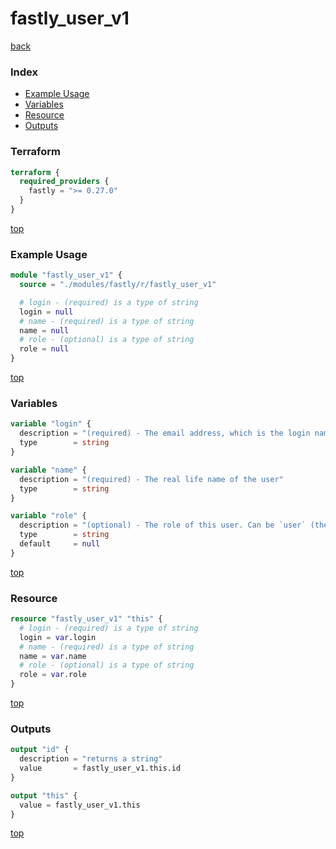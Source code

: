 # fastly_user_v1

[back](../fastly.md)

### Index

- [Example Usage](#example-usage)
- [Variables](#variables)
- [Resource](#resource)
- [Outputs](#outputs)

### Terraform

```terraform
terraform {
  required_providers {
    fastly = ">= 0.27.0"
  }
}
```

[top](#index)

### Example Usage

```terraform
module "fastly_user_v1" {
  source = "./modules/fastly/r/fastly_user_v1"

  # login - (required) is a type of string
  login = null
  # name - (required) is a type of string
  name = null
  # role - (optional) is a type of string
  role = null
}
```

[top](#index)

### Variables

```terraform
variable "login" {
  description = "(required) - The email address, which is the login name, of the User"
  type        = string
}

variable "name" {
  description = "(required) - The real life name of the user"
  type        = string
}

variable "role" {
  description = "(optional) - The role of this user. Can be `user` (the default), `billing`, `engineer`, or `superuser`. For detailed information on the abilities granted to each role, see [Fastly's Documentation on User roles](https://docs.fastly.com/en/guides/configuring-user-roles-and-permissions#user-roles-and-what-they-can-do)"
  type        = string
  default     = null
}
```

[top](#index)

### Resource

```terraform
resource "fastly_user_v1" "this" {
  # login - (required) is a type of string
  login = var.login
  # name - (required) is a type of string
  name = var.name
  # role - (optional) is a type of string
  role = var.role
}
```

[top](#index)

### Outputs

```terraform
output "id" {
  description = "returns a string"
  value       = fastly_user_v1.this.id
}

output "this" {
  value = fastly_user_v1.this
}
```

[top](#index)